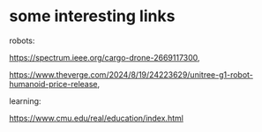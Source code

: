 # some interesting links
robots:

https://spectrum.ieee.org/cargo-drone-2669117300,

https://www.theverge.com/2024/8/19/24223629/unitree-g1-robot-humanoid-price-release,

learning:

https://www.cmu.edu/real/education/index.html
